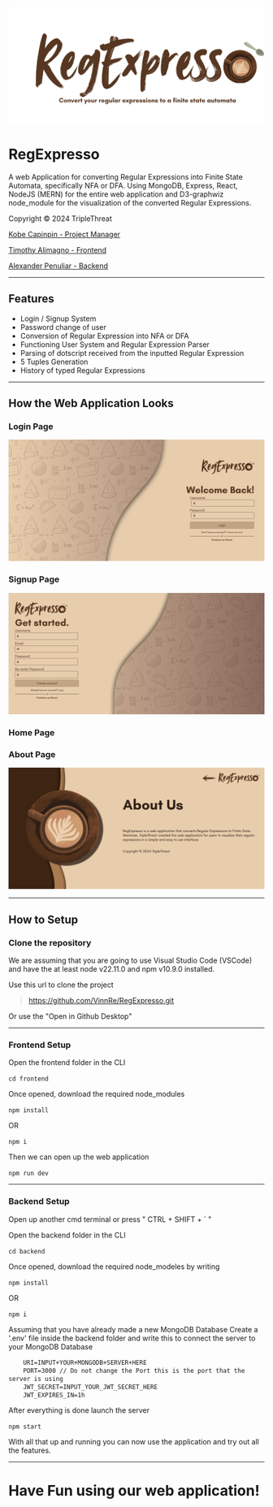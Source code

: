 ![](https://github.com/VinnRe/RegExpresso/blob/main/frontend/src/assets/header_reg_expresso.svg)

# RegExpresso
A web Application for converting Regular Expressions into Finite State Automata, specifically NFA or DFA. Using MongoDB, Express, React, NodeJS (MERN) for the entire web application and D3-graphwiz node_module for the visualization of the converted Regular Expressions.

Copyright © 2024 TripleThreat

[Kobe Capinpin - Project Manager](https://github.com/VinnRe)

[Timothy Alimagno - Frontend](https://github.com/mothy-08)

[Alexander Penuliar - Backend](https://github.com/Exuille)

-------------

## Features
- Login / Signup System
- Password change of user
- Conversion of Regular Expression into NFA or DFA
- Functioning User System and Regular Expression Parser
- Parsing of dotscript received from the inputted Regular Expression
- 5 Tuples Generation
- History of typed Regular Expressions

-------------

## How the Web Application Looks

### Login Page
![](https://github.com/VinnRe/RegExpresso/blob/main/frontend/public/page_imgs/login_page.png)

### Signup Page
![](https://github.com/VinnRe/RegExpresso/blob/main/frontend/public/page_imgs/signup_page.png)

### Home Page

### About Page
![](https://github.com/VinnRe/RegExpresso/blob/main/frontend/public/page_imgs/about_page.png)

-------------

## How to Setup
### Clone the repository
We are assuming that you are going to use Visual Studio Code (VSCode) and have the at least node v22.11.0 and npm v10.9.0 installed.

Use this url to clone the project

> https://github.com/VinnRe/RegExpresso.git

Or use the "Open in Github Desktop"

-------------

### Frontend Setup
Open the frontend folder in the CLI

`cd frontend`

Once opened, download the required node_modules

`npm install`

OR

`npm i`

Then we can open up the web application

`npm run dev`

-------------

### Backend Setup
Open up another cmd terminal or press " CTRL + SHIFT + ` "

Open the backend folder in the CLI

`cd backend`

Once opened, download the required node_modeles by writing

`npm install` 

OR

`npm i`

Assuming that you have already made a new MongoDB Database
Create a '.env' file inside the backend folder and write this to connect the server to your MongoDB Database

```
    URI=INPUT+YOUR+MONGODB+SERVER+HERE
    PORT=3000 // Do not change the Port this is the port that the server is using
    JWT_SECRET=INPUT_YOUR_JWT_SECRET_HERE
    JWT_EXPIRES_IN=1h
```

After everything is done launch the server

`npm start`

With all that up and running you can now use the application and try out all the features.

-------------

# Have Fun using our web application!